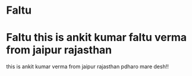# Faltu
Faltu
this is ankit kumar faltu verma from jaipur rajasthan
=======
this is ankit kumar verma from jaipur rajasthan 
pdharo mare desh!!
